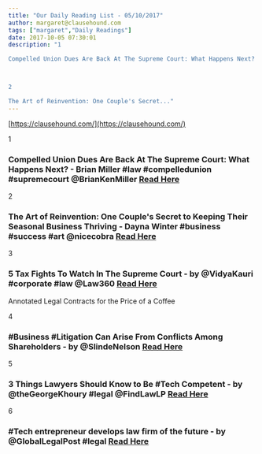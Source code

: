 ```yaml
---
title: "Our Daily Reading List - 05/10/2017"
author: margaret@clausehound.com
tags: ["margaret","Daily Readings"]
date: 2017-10-05 07:30:01
description: "1

Compelled Union Dues Are Back At The Supreme Court: What Happens Next? - Brian Miller #law #compelledunion #supremecourt @BrianKenMiller Read Here



2

The Art of Reinvention: One Couple's Secret..."
---
```


[https://clausehound.com/](https://clausehound.com/)

1

### Compelled Union Dues Are Back At The Supreme Court: What Happens Next? - Brian Miller #law #compelledunion #supremecourt @BrianKenMiller [Read Here](https://www.forbes.com/sites/briankmiller/2017/09/28/compelled-union-dues-are-back-at-the-supreme-court-what-happens-next/#57a0e14555dc)

2

### The Art of Reinvention: One Couple's Secret to Keeping Their Seasonal Business Thriving - Dayna Winter #business #success #art @nicecobra [Read Here](https://www.shopify.ca/blog/120797573-seasonal-business-survival)

3

### 5 Tax Fights To Watch In The Supreme Court - by @VidyaKauri #corporate #law @Law360 [Read Here](https://goo.gl/PkMuTf)

Annotated Legal Contracts
for the Price of a Coffee

4

### #Business #Litigation Can Arise From Conflicts Among Shareholders - by @SlindeNelson  [Read Here](https://goo.gl/zva2UL)

5

### 3 Things Lawyers Should Know to Be #Tech Competent - by @theGeorgeKhoury #legal @FindLawLP  [Read Here](https://goo.gl/vzAuDt)

6

### #Tech entrepreneur develops law firm of the future - by @GlobalLegalPost #legal [Read Here](https://goo.gl/SWmqnF)
